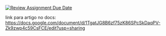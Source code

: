 [![Review Assignment Due Date](https://classroom.github.com/assets/deadline-readme-button-24ddc0f5d75046c5622901739e7c5dd533143b0c8e959d652212380cedb1ea36.svg)](https://classroom.github.com/a/LoNyptRI)

link para artigo no docs: https://docs.google.com/document/d/1TgatJG8B6zf75zK86SPcSkDaqPV-Zk9zwp4c59CsFCE/edit?usp=sharing